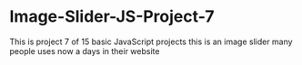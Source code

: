 # Image-Slider-JS-Project-7
This is project 7 of 15 basic JavaScript projects this is an image slider many people uses now a days in their website
